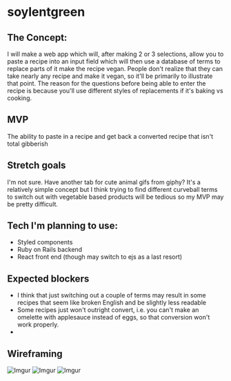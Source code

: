 # soylentgreen

## The Concept:
I will make a web app which will, after making 2 or 3 selections, allow you to paste a recipe into an input field which will then use a database of terms to replace parts of it make the recipe vegan. People don't realize that they can take nearly any recipe and make it vegan, so it'll be primarily to illustrate that point. The reason for the questions before being able to enter the recipe is because you'll use different styles of replacements if it's baking vs cooking.

## MVP
The ability to paste in a recipe and get back a converted recipe that isn't total gibberish

## Stretch goals
I'm not sure. Have another tab for cute animal gifs from giphy? It's a relatively simple concept but I think trying to find different curveball terms to switch out with vegetable based products will be tedious so my MVP may be pretty difficult.


## Tech I'm planning to use:
- Styled components
- Ruby on Rails backend
- React front end (though may switch to ejs as a last resort)



## Expected blockers
- I think that just switching out a couple of terms may result in some recipes that seem like broken English and be slightly less readable
- Some recipes just won't outright convert, i.e. you can't make an omelette with applesauce instead of eggs, so that conversion won't work properly.
- 



## Wireframing
![Imgur](https://i.imgur.com/U5YNaEt.jpg)
![Imgur](https://i.imgur.com/OvBF3sj.jpg)
![Imgur](https://i.imgur.com/svkcqF4.jpg)







